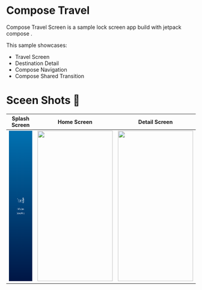 # Compose Travel

Compose Travel Screen is a sample lock screen app build with jetpack compose .

This sample showcases:

* Travel Screen
* Destination Detail
* Compose Navigation
* Compose Shared Transition

# Sceen Shots 📸

| Splash Screen | Home Screen | Detail Screen |
| ------------- | ----------- | ------------- |
| <img src="https://github.com/Umesh-Patidar/ComposeTravel/blob/main/results/compose_travel_splash.png" width="200" height="400"/>              | <img src="https://github.com/Umesh-Patidar/ComposeTravel/blob/main/results/home.png" width="200" height="400"/>      | <img src="https://github.com/Umesh-Patidar/ComposeTravel/blob/main/results/details.png" width="200" height="400"/>   |



